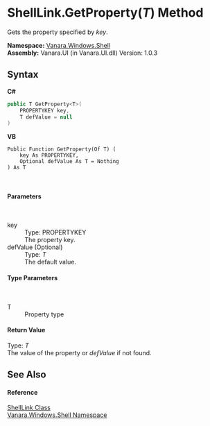 # ShellLink.GetProperty(*T*) Method 
 

Gets the property specified by *key*.

**Namespace:**&nbsp;<a href="be182789-447d-1423-b31f-7fd1f1f04ab2">Vanara.Windows.Shell</a><br />**Assembly:**&nbsp;Vanara.UI (in Vanara.UI.dll) Version: 1.0.3

## Syntax

**C#**<br />
``` C#
public T GetProperty<T>(
	PROPERTYKEY key,
	T defValue = null
)

```

**VB**<br />
``` VB
Public Function GetProperty(Of T) ( 
	key As PROPERTYKEY,
	Optional defValue As T = Nothing
) As T
```

<br />

#### Parameters
&nbsp;<dl><dt>key</dt><dd>Type: PROPERTYKEY<br />The property key.</dd><dt>defValue (Optional)</dt><dd>Type: *T*<br />The default value.</dd></dl>

#### Type Parameters
&nbsp;<dl><dt>T</dt><dd>Property type</dd></dl>

#### Return Value
Type: *T*<br />The value of the property or *defValue* if not found.

## See Also


#### Reference
<a href="89f142ea-a38c-21e5-1d8c-e787b266682e">ShellLink Class</a><br /><a href="be182789-447d-1423-b31f-7fd1f1f04ab2">Vanara.Windows.Shell Namespace</a><br />